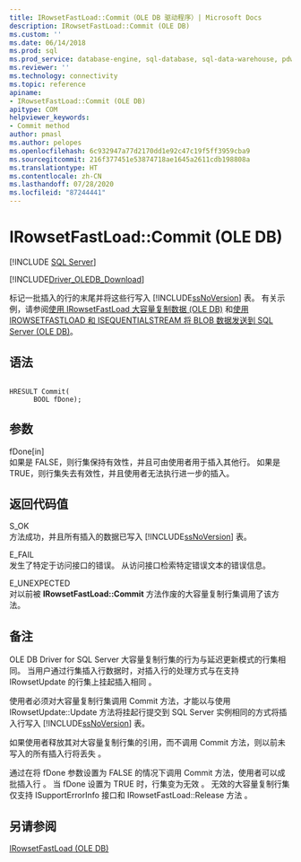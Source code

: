 ```yaml
---
title: IRowsetFastLoad::Commit（OLE DB 驱动程序）| Microsoft Docs
description: IRowsetFastLoad::Commit (OLE DB)
ms.custom: ''
ms.date: 06/14/2018
ms.prod: sql
ms.prod_service: database-engine, sql-database, sql-data-warehouse, pdw
ms.reviewer: ''
ms.technology: connectivity
ms.topic: reference
apiname:
- IRowsetFastLoad::Commit (OLE DB)
apitype: COM
helpviewer_keywords:
- Commit method
author: pmasl
ms.author: pelopes
ms.openlocfilehash: 6c932947a77d2170dd1e92c47c19f5ff3959cba9
ms.sourcegitcommit: 216f377451e53874718ae1645a2611cdb198808a
ms.translationtype: HT
ms.contentlocale: zh-CN
ms.lasthandoff: 07/28/2020
ms.locfileid: "87244441"
---
```

# <a name="irowsetfastloadcommit-ole-db"></a>IRowsetFastLoad::Commit (OLE DB)
[!INCLUDE [SQL Server](../../../includes/applies-to-version/sql-asdb-asdbmi-asa-pdw.md)]

[!INCLUDE[Driver_OLEDB_Download](../../../includes/driver_oledb_download.md)]

  标记一批插入的行的末尾并将这些行写入 [!INCLUDE[ssNoVersion](../../../includes/ssnoversion-md.md)] 表。 有关示例，请参阅[使用 IRowsetFastLoad 大容量复制数据 (OLE DB)](../../oledb/ole-db-how-to/bulk-copy-data-using-irowsetfastload-ole-db.md) 和[使用 IROWSETFASTLOAD 和 ISEQUENTIALSTREAM 将 BLOB 数据发送到 SQL Server (OLE DB)](../../oledb/ole-db-how-to/send-blob-data-to-sql-server-using-irowsetfastload-and-isequentialstream-ole-db.md)。  
  
## <a name="syntax"></a>语法  
  
```  
  
HRESULT Commit(  
      BOOL fDone);  
```  
  
## <a name="arguments"></a>参数  
  fDone[in]  
 如果是 FALSE，则行集保持有效性，并且可由使用者用于插入其他行。 如果是 TRUE，则行集失去有效性，并且使用者无法执行进一步的插入。  
  
## <a name="return-code-values"></a>返回代码值  
 S_OK  
 方法成功，并且所有插入的数据已写入 [!INCLUDE[ssNoVersion](../../../includes/ssnoversion-md.md)] 表。  
  
 E_FAIL  
 发生了特定于访问接口的错误。 从访问接口检索特定错误文本的错误信息。  
  
 E_UNEXPECTED  
 对以前被 **IRowsetFastLoad::Commit** 方法作废的大容量复制行集调用了该方法。  
  
## <a name="remarks"></a>备注  
 OLE DB Driver for SQL Server 大容量复制行集的行为与延迟更新模式的行集相同。 当用户通过行集插入行数据时，对插入行的处理方式与在支持 IRowsetUpdate 的行集上挂起插入相同  。  
  
 使用者必须对大容量复制行集调用 Commit 方法，才能以与使用 IRowsetUpdate::Update 方法将挂起行提交到 SQL Server 实例相同的方式将插入行写入 [!INCLUDE[ssNoVersion](../../../includes/ssnoversion-md.md)] 表。  
  
 如果使用者释放其对大容量复制行集的引用，而不调用 Commit 方法，则以前未写入的所有插入行将丢失  。  
  
 通过在将 fDone 参数设置为 FALSE 的情况下调用 Commit 方法，使用者可以成批插入行   。 当 fDone 设置为 TRUE 时，行集变为无效  。 无效的大容量复制行集仅支持 ISupportErrorInfo 接口和 IRowsetFastLoad::Release 方法   。  
  
## <a name="see-also"></a>另请参阅  
 [IRowsetFastLoad &#40;OLE DB&#41;](../../oledb/ole-db-interfaces/irowsetfastload-ole-db.md)  
  
  

